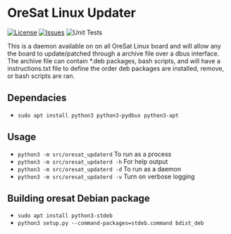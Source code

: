 # OreSat Linux Updater
[![License](https://img.shields.io/github/license/oresat/oresat-linux-updater)](./LICENSE)
[![Issues](https://img.shields.io/github/issues/oresat/oresat-linux-updater)](https://github.com/oresat/oresat-linux-updater/issues)
![Unit Tests](https://github.com/oresat/oresat-linux-updater/workflows/oresat-linux-updater/badge.svg)

This is a daemon available on on all OreSat Linux board and will allow any the
board to update/patched through a archive file over a dbus interface.
The archive file can contain *.deb packages, bash scripts, and will have a
instructions.txt file to define the order deb packages are installed, remove,
or bash scripts are ran.

## Dependacies
- `sudo apt install python3 python3-pydbus python3-apt`

## Usage
- `python3 -m src/oresat_updaterd` To run as a process
- `python3 -m src/oresat_updaterd -h` For help output
- `python3 -m src/oresat_updaterd -d` To run as a daemon
- `python3 -m src/oresat_updaterd -v` Turn on verbose logging

## Building oresat Debian package
- `sudo apt install python3-stdeb`
- `python3 setup.py --command-packages=stdeb.command bdist_deb`

